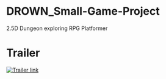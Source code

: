 # DROWN_Small-Game-Project
2.5D Dungeon exploring RPG Platformer

# Trailer
[![Trailer link](https://img.youtube.com/vi/doUYo61d-bg/0.jpg)](https://www.youtube.com/watch?v=doUYo61d-bg)
